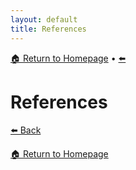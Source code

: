 ```yaml
---
layout: default
title: References
---
```

[🏠 Return to Homepage]({{site.baseurl}}/index) • [⬅️]({{site.baseurl}}/Conclusion)

# References

[⬅️ Back]({{site.baseurl}}/Conclusion)

[🏠 Return to Homepage]({{site.baseurl}}/index)

